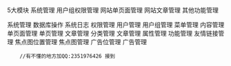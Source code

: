 5大模块
    系统管理
    用户组权限管理
    网站单页面管理
    网站文章管理
    其他功能管理

<!-- 功能说明 -->
   系统管理
        数据库操作
        系统日志
   权限管理
        用户管理
        用户组管理
        菜单管理 
   内容管理 
     单页面管理
        单页管理
	 文章管理
			分类管理
			文章管理
			属性管理 
   功能管理
        友情链接管理
        焦点图位置管理
        焦点图管理
        广告位管理
        广告管理

		
		//有不懂的地方加QQ:2351976426 接到   